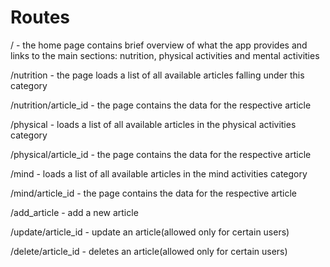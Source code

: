 # Routes

/ - the home page contains brief overview of what the app provides and links to the main sections: nutrition, physical activities and mental activities

/nutrition - the page loads a list of all available articles falling under this category

/nutrition/article_id - the page contains the data for the respective article

/physical - loads a list of all available articles in the physical activities category

/physical/article_id - the page contains the data for the respective article

/mind - loads a list of all available articles in the mind activities category

/mind/article_id - the page contains the data for the respective article

/add_article - add a new article

/update/article_id - update an article(allowed only for certain users)

/delete/article_id - deletes an article(allowed only for certain users)